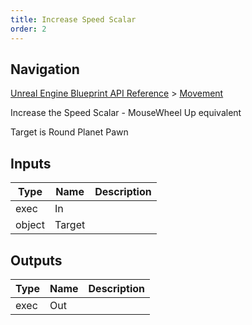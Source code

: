 ```yaml
---
title: Increase Speed Scalar
order: 2
---
```

## Navigation

[Unreal Engine Blueprint API Reference](https://dev.epicgames.com/documentation/en-us/unreal-engine/BlueprintAPI) > [Movement](https://dev.epicgames.com/documentation/en-us/unreal-engine/BlueprintAPI/Movement)

Increase the Speed Scalar - MouseWheel Up equivalent

Target is Round Planet Pawn

## Inputs

| Type | Name | Description |
| --- | --- | --- |
| exec | In |  |
| object | Target |  |

## Outputs

| Type | Name | Description |
| --- | --- | --- |
| exec | Out |  |
